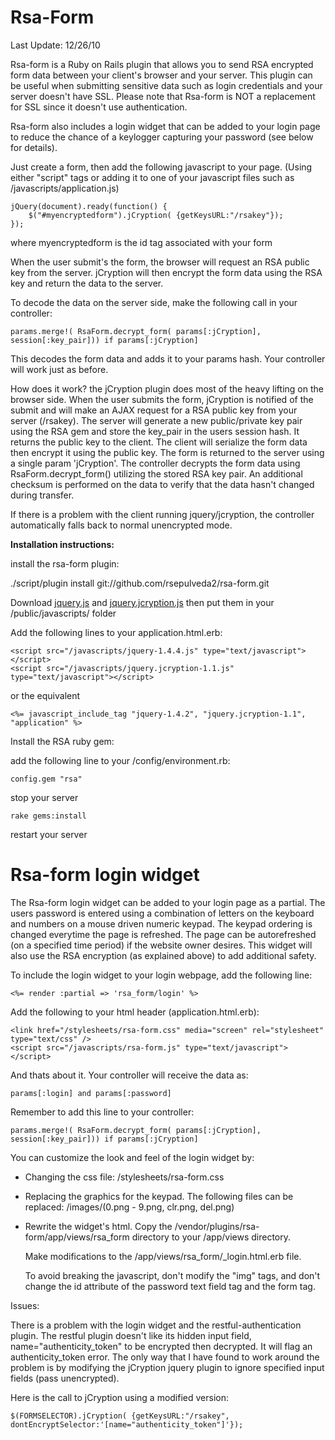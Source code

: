 Rsa-Form																																						
========
Last Update: 12/26/10

Rsa-form is a Ruby on Rails plugin that allows you to send RSA encrypted form data between your client's browser and 
your server.  This plugin can be useful when submitting sensitive data such as login credentials and your server 
doesn't have SSL. 
Please note that Rsa-form is NOT a replacement for SSL since it doesn't use authentication.

Rsa-form also includes a login widget that can be added to your login page to reduce the chance of a keylogger 
capturing your password (see below for details).

Just create a form, then add the following javascript to your page. (Using either "script" tags or
adding it to one of your javascript files such as /javascripts/application.js)

	jQuery(document).ready(function() {
		$("#myencryptedform").jCryption( {getKeysURL:"/rsakey"});
	});

where myencryptedform is the id tag associated with your form

When the user submit's the form, the browser will request an RSA public key from the server. jCryption will then encrypt 
the form data using the RSA key and return the data to the server.

To decode the data on the server side, make the following call in your controller:

	params.merge!( RsaForm.decrypt_form( params[:jCryption], session[:key_pair])) if params[:jCryption]

This decodes the form data and adds it to your params hash. Your controller will work just as before.

How does it work?
the jCryption plugin does most of the heavy lifting on the browser side. When the user submits the form, jCryption
is notified of the submit and will make an AJAX request for a RSA public key from your server (/rsakey).
The server will generate a new public/private key pair using the RSA gem and store the key_pair in the users session 
hash. It returns the public key to the client. The client will serialize the form data then
encrypt it using the public key. The form is returned to the server using a single param 'jCryption'. The controller 
decrypts the form data using RsaForm.decrypt_form() utilizing the stored RSA key pair. An additional checksum is 
performed on the data to verify that the data hasn't changed during transfer.

If there is a problem with the client running jquery/jcryption, the controller automatically falls back to normal
unencrypted mode.

**Installation instructions:**

install the rsa-form plugin:

  ./script/plugin install git://github.com/rsepulveda2/rsa-form.git

Download [jquery.js](http://docs.jquery.com/Downloading_jQuery) and 
[jquery.jcryption.js](http://www.jcryption.org/) then put them in your /public/javascripts/ folder

Add the following lines to your application.html.erb:

	<script src="/javascripts/jquery-1.4.4.js" type="text/javascript"></script> 
	<script src="/javascripts/jquery.jcryption-1.1.js" type="text/javascript"></script> 

or the equivalent 

	<%= javascript_include_tag "jquery-1.4.2", "jquery.jcryption-1.1", "application" %>

Install the RSA ruby gem:

add the following line to your /config/environment.rb:

	config.gem "rsa"

stop your server

	rake gems:install

restart your server

Rsa-form login widget
=========================

The Rsa-form login widget can be added to your login page as a partial. The users password
is entered using a combination of letters on the keyboard and numbers on a mouse driven numeric keypad. 
The keypad ordering is changed everytime the page is refreshed. The page can be autorefreshed (on a specified time period)
if the website owner desires. This widget will also use the RSA encryption (as explained above) to add additional safety.

To include the login widget to your login webpage, add the following line:

	<%= render :partial => 'rsa_form/login' %>

Add the following to your html header (application.html.erb):

	<link href="/stylesheets/rsa-form.css" media="screen" rel="stylesheet" type="text/css" /> 
	<script src="/javascripts/rsa-form.js" type="text/javascript"></script> 

And thats about it. Your controller will receive the data as:

	params[:login] and params[:password]

Remember to add this line to your controller:

	params.merge!( RsaForm.decrypt_form( params[:jCryption], session[:key_pair])) if params[:jCryption]

You can customize the look and feel of the login widget by:

- Changing the css file: /stylesheets/rsa-form.css

- Replacing the graphics for the keypad. The following files can be replaced: /images/(0.png - 9.png, clr.png, del.png)

- Rewrite the widget's html.
  Copy the /vendor/plugins/rsa-form/app/views/rsa_form directory to your /app/views directory.

	Make modifications to the /app/views/rsa_form/_login.html.erb file.

	To avoid breaking the javascript, don't modify the "img" tags, and 
	don't change the id attribute of the password text field tag and the 
	form tag.

Issues:

There is a problem with the login widget and the restful-authentication plugin. The restful plugin doesn't like its
hidden input field, name="authenticity_token" to be encrypted then decrypted. It will flag an authenticity_token
error. The only way that I have found to work around the problem is by modifying the jCryption jquery plugin to ignore
specified input fields (pass unencrypted).

Here is the call to jCryption using a modified version:

	$(FORMSELECTOR).jCryption( {getKeysURL:"/rsakey", dontEncryptSelector:'[name="authenticity_token"]'});